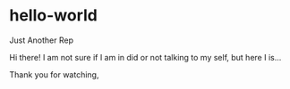 # hello-world
Just Another Rep

Hi there! I am not sure if I am in did or not talking to my self, but here I is...

Thank you for watching,
